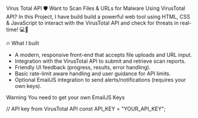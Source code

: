 Virus Total API
🛡️ Want to Scan Files & URLs for Malware Using VirusTotal API? In this Project, I have build build a powerful web tool using HTML, CSS & JavaScript to interact with the VirusTotal API and check for threats in real-time! 💻🦠

🔥 What I built

- A modern, responsive front-end that accepts file uploads and URL input.
- Integration with the VirusTotal API to submit and retrieve scan reports.
- Friendly UI feedback (progress, results, error handling).
- Basic rate-limit aware handling and user guidance for API limits.
- Optional EmailJS integration to send alerts/notifications (requires your own keys).

Warning
You need to get your own EmailJS Keys

// API key from VirusTotal API
const API_KEY = "YOUR_API_KEY";
